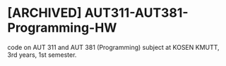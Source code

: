 # [ARCHIVED] AUT311-AUT381-Programming-HW

code on AUT 311 and AUT 381 (Programming) subject at KOSEN KMUTT, 3rd years, 1st semester.
